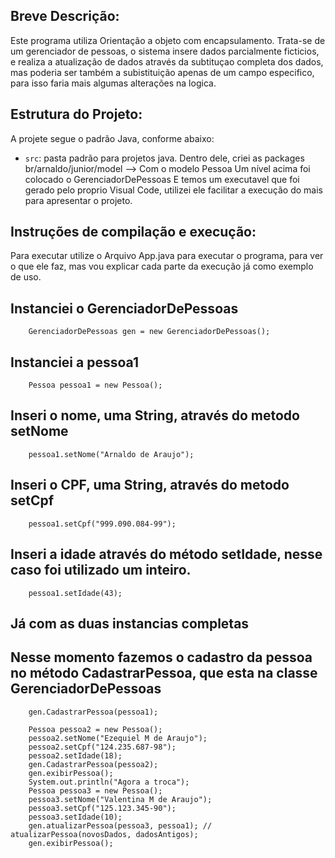 ## Breve Descrição:

Este programa utiliza Orientação a objeto com encapsulamento. 
Trata-se de um gerenciador de pessoas, o sistema insere dados parcialmente ficticios, e realiza a atualização de dados através da subtituçao completa dos dados, mas poderia ser também a subistituição apenas de um campo especifico, para isso faria mais algumas alterações na logica.

## Estrutura do Projeto:

A projete segue o padrão Java, conforme abaixo:

- `src`: pasta padrão para projetos java. 
Dentro dele, criei as packages br/arnaldo/junior/model --> Com o modelo Pessoa
Um nível acima foi colocado o GerenciadorDePessoas
E temos um executavel que foi gerado pelo proprio Visual Code, utilizei ele facilitar a execução do mais para apresentar o projeto.

## Instruções de compilação e execução:

Para executar utilize o Arquivo App.java para executar o programa, para ver o que ele faz, mas vou explicar cada parte da execução já como exemplo de uso.
  
  ## Instanciei o GerenciadorDePessoas
        GerenciadorDePessoas gen = new GerenciadorDePessoas();
  ## Instanciei a pessoa1
        Pessoa pessoa1 = new Pessoa();
  ## Inseri o nome, uma String, através do metodo setNome
        pessoa1.setNome("Arnaldo de Araujo");
  ## Inseri o CPF, uma String, através do metodo setCpf
        pessoa1.setCpf("999.090.084-99");
  ## Inseri a idade através do método setIdade, nesse caso foi utilizado um inteiro.
        pessoa1.setIdade(43);
  ## Já com as duas instancias completas
  ## Nesse momento fazemos o cadastro da pessoa no método CadastrarPessoa, que esta na classe GerenciadorDePessoas       
        gen.CadastrarPessoa(pessoa1);

        Pessoa pessoa2 = new Pessoa();
        pessoa2.setNome("Ezequiel M de Araujo");
        pessoa2.setCpf("124.235.687-98");
        pessoa2.setIdade(18);
        gen.CadastrarPessoa(pessoa2);
        gen.exibirPessoa();
        System.out.println("Agora a troca");
        Pessoa pessoa3 = new Pessoa();
        pessoa3.setNome("Valentina M de Araujo");
        pessoa3.setCpf("125.123.345-90");
        pessoa3.setIdade(10);
        gen.atualizarPessoa(pessoa3, pessoa1); // atualizarPessoa(novosDados, dadosAntigos);
        gen.exibirPessoa();